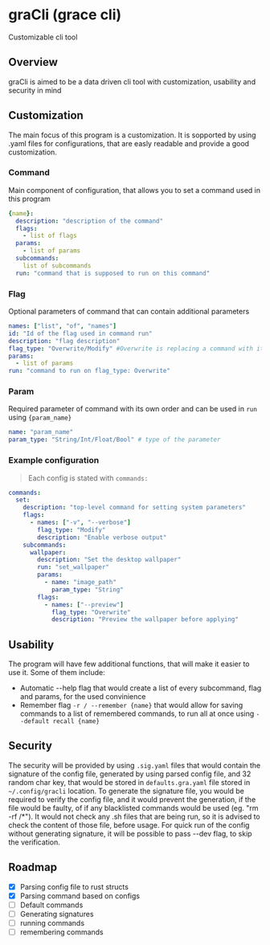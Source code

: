# graCli (grace cli)

Customizable cli tool

## Overview

graCli is aimed to be a data driven cli tool with customization, usability and security in mind

## Customization

The main focus of this program is a customization. It is sopported by using .yaml files for configurations, that are easly readable and provide a good customization.

### Command

Main component of configuration, that allows you to set a command used in this program

```yaml
{name}:
  description: "description of the command"
  flags: 
    - list of flags
  params:
    - list of params
  subcommands:
    list of subcommands
  run: "command that is supposed to run on this command"
```

### Flag

Optional parameters of command that can contain additional parameters

```yaml
names: ["list", "of", "names"]
id: "Id of the flag used in command run"
description: "flag description"
flag_type: "Overwrite/Modify" #Overwrite is replacing a command with its own run, while Moduly only modyfies the result
params:
  - list of params
run: "command to run on flag_type: Overwrite"
```

### Param

Required parameter of command with its own order and can be used in ``run`` using ``{param_name}``

```yaml
name: "param_name"
param_type: "String/Int/Float/Bool" # type of the parameter
```


### Example configuration

> Each config is stated with ``commands:``

```yaml
commands:
  set:
    description: "top-level command for setting system parameters"
    flags: 
      - names: ["-v", "--verbose"]
        flag_type: "Modify"
        description: "Enable verbose output"
    subcommands:
      wallpaper:
        description: "Set the desktop wallpaper"
        run: "set_wallpaper"
        params:
          - name: "image_path"
            param_type: "String"
        flags:
          - names: ["--preview"]
            flag_type: "Overwrite"
            description: "Preview the wallpaper before applying"
```

## Usability

The program will have few additional functions, that will make it easier to use it. Some of them include: 

- Automatic --help flag that would create a list of every subcommand, flag and params, for the used convinience
- Remember flag ``-r / --remember {name}`` that would allow for saving commands to a list of remembered commands, to run all at once using ``--default recall {name}``

## Security

The security will be provided by using ``.sig.yaml`` files that would contain the signature of the config file, generated by using parsed config file, and 32 random char key, that would be stored in ``defaults.gra.yaml`` file stored in ``~/.config/gracli`` location. To generate the signature file, you would be required to verify the config file, and it would prevent the generation, if the file would be faulty, of if any blacklisted commands would be used (eg. "rm -rf /\*"). It would not check any .sh files that are being run, so it is advised to check the content of those file, before usage. For quick run of the config without generating signature, it will be possible to pass --dev flag, to skip the verification.

## Roadmap
- [x] Parsing config file to rust structs
- [x] Parsing command based on configs
- [ ] Default commands
- [ ] Generating signatures
- [ ] running commands
- [ ] remembering commands
